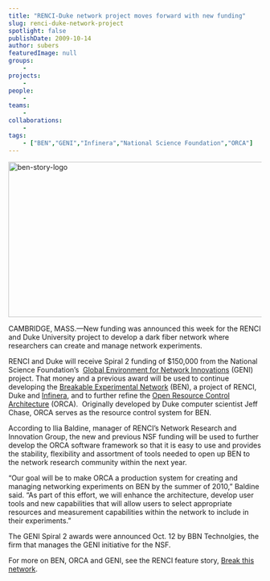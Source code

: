 ```yaml
---
title: "RENCI-Duke network project moves forward with new funding"
slug: renci-duke-network-project
spotlight: false
publishDate: 2009-10-14
author: subers
featuredImage: null
groups:
    - 
projects:
    - 
people:
    - 
teams: 
    - 
collaborations:
    - 
tags:
    - ["BEN","GENI","Infinera","National Science Foundation","ORCA"]
---
```

<p><a href="http://www.renci.org/wp-content/uploads/2009/10/ben-story-logo.jpg"><img class="size-full wp-image-4267 alignnone" title="ben-story-logo" src="http://www.renci.org/wp-content/uploads/2009/10/ben-story-logo.jpg" alt="ben-story-logo" width="630" height="309" /></a></p>

<p>CAMBRIDGE, MASS.—New funding was announced this week for the RENCI and Duke University project to develop a dark fiber network where researchers can create and manage network experiments. <!--more--></p>

<p>RENCI and Duke will receive Spiral 2 funding of $150,000 from the National Science Foundation’s  <a href="http://www.geni.net/">Global Environment for Network Innovations</a> (GENI) project. That money and a previous award will be used to continue developing the <a href="https://ben.renci.org/">Breakable Experimental Network</a> (BEN), a project of RENCI, Duke and <a href="http://www.infinera.com/">Infinera</a>, and to further refine the <a href="https://geni-orca.renci.org/trac/">Open Resource Control Architecture</a> (ORCA).  Originally developed by Duke computer scientist Jeff Chase, ORCA serves as the resource control system for BEN.</p>

<p>According to Ilia Baldine, manager of RENCI’s Network Research and Innovation Group, the new and previous NSF funding will be used to further develop the ORCA software framework so that it is easy to use and provides the stability, flexibility and assortment of tools needed to open up BEN to the network research community within the next year.</p>

<p>“Our goal will be to make ORCA a production system for creating and managing networking experiments on BEN by the summer of 2010,” Baldine said. “As part of this effort, we will enhance the architecture, develop user tools and new capabilities that will allow users to select appropriate resources and measurement capabilities within the network to include in their experiments.”</p>

<p>The GENI Spiral 2 awards were announced Oct. 12 by BBN Technolgies, the firm that manages the GENI initiative for the NSF.</p>

<p>For more on BEN, ORCA and GENI, see the RENCI feature story, <a href="http://www.renci.org/news/features/break-this-network">Break this network</a>.</p>
